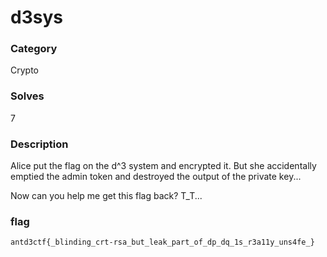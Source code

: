 # d3sys

### Category

Crypto

### Solves

7

### Description

Alice put the flag on the d^3 system and encrypted it. But she accidentally emptied the admin token and destroyed the output of the private key... 

Now can you help me get this flag back? T_T... 

### flag

`antd3ctf{_blinding_crt-rsa_but_leak_part_of_dp_dq_1s_r3a11y_uns4fe_}`
